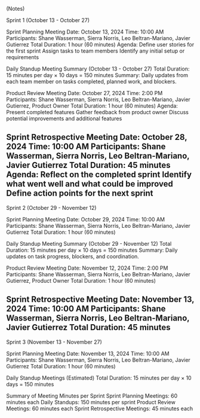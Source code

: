 (Notes)

Sprint 1 (October 13 - October 27)

Sprint Planning Meeting
Date: October 13, 2024
Time: 10:00 AM
Participants: Shane Wasserman, Sierra Norris, Leo Beltran-Mariano, Javier Gutierrez
Total Duration: 1 hour (60 minutes)
Agenda:
Define user stories for the first sprint
Assign tasks to team members
Identify any initial setup or requirements

Daily Standup Meeting Summary (October 13 - October 27)
Total Duration: 15 minutes per day × 10 days = 150 minutes
Summary:
Daily updates from each team member on tasks completed, planned work, and blockers.

Product Review Meeting
Date: October 27, 2024
Time: 2:00 PM
Participants: Shane Wasserman, Sierra Norris, Leo Beltran-Mariano, Javier Gutierrez, Product Owner
Total Duration: 1 hour (60 minutes)
Agenda:
Present completed features
Gather feedback from product owner
Discuss potential improvements and additional features

Sprint Retrospective Meeting
Date: October 28, 2024
Time: 10:00 AM
Participants: Shane Wasserman, Sierra Norris, Leo Beltran-Mariano, Javier Gutierrez
Total Duration: 45 minutes
Agenda:
Reflect on the completed sprint
Identify what went well and what could be improved
Define action points for the next sprint
--------------------------------------------------------------------------------------------------------------------------------------------
Sprint 2 (October 29 - November 12)

Sprint Planning Meeting
Date: October 29, 2024
Time: 10:00 AM
Participants: Shane Wasserman, Sierra Norris, Leo Beltran-Mariano, Javier Gutierrez
Total Duration: 1 hour (60 minutes)

Daily Standup Meeting Summary (October 29 - November 12)
Total Duration: 15 minutes per day × 10 days = 150 minutes
Summary:
Daily updates on task progress, blockers, and coordination.

Product Review Meeting
Date: November 12, 2024
Time: 2:00 PM
Participants: Shane Wasserman, Sierra Norris, Leo Beltran-Mariano, Javier Gutierrez, Product Owner
Total Duration: 1 hour (60 minutes)

Sprint Retrospective Meeting
Date: November 13, 2024
Time: 10:00 AM
Participants: Shane Wasserman, Sierra Norris, Leo Beltran-Mariano, Javier Gutierrez
Total Duration: 45 minutes
--------------------------------------------------------------------------------------------------------------------------------------------
Sprint 3 (November 13 - November 27)

Sprint Planning Meeting
Date: November 13, 2024
Time: 10:00 AM
Participants: Shane Wasserman, Sierra Norris, Leo Beltran-Mariano, Javier Gutierrez
Total Duration: 1 hour (60 minutes)

Daily Standup Meetings (Estimated)
Total Duration: 15 minutes per day × 10 days = 150 minutes

Summary of Meeting Minutes per Sprint
Sprint Planning Meetings: 60 minutes each
Daily Standups: 150 minutes per sprint
Product Review Meetings: 60 minutes each
Sprint Retrospective Meetings: 45 minutes each
